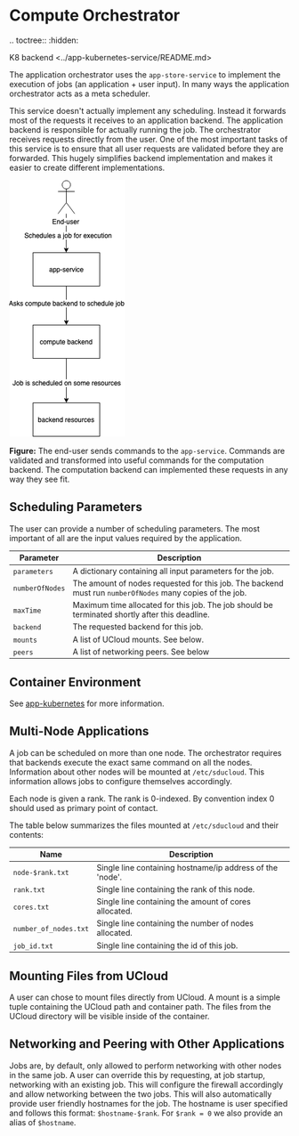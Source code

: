 # Compute Orchestrator

.. toctree::
  :hidden:
  
  K8 backend <../app-kubernetes-service/README.md>

The application orchestrator uses the `app-store-service` to implement the
execution of jobs (an application + user input). In many ways the application
orchestrator acts as a meta scheduler.

This service doesn't actually implement any scheduling. Instead it forwards
most of the requests it receives to an application backend. The application
backend is responsible for actually running the job. The orchestrator
receives requests directly from the user. One of the most important tasks of
this service is to ensure that all user requests are validated before they
are forwarded. This hugely simplifies backend implementation and makes it easier
to create different implementations.

![](./wiki/schedule.png)

**Figure:** The end-user sends commands to the `app-service`. Commands are
validated and transformed into useful commands for the computation backend.
The computation backend can implemented these requests in any way they see
fit.

## Scheduling Parameters

The user can provide a number of scheduling parameters. The most important of
all are the input values required by the application.

| **Parameter**            | **Description**                                                                                              |
|--------------------------|----------------------------------------------------------------------------------------------------------|
| `parameters`             | A dictionary containing all input parameters for the job.                                                |
| `numberOfNodes`          | The amount of nodes requested for this job. The backend must run `numberOfNodes` many copies of the job. |
| `maxTime`                | Maximum time allocated for this job. The job should be terminated shortly after this deadline.           |
| `backend`                | The requested backend for this job.                                                                      |
| `mounts`                 | A list of UCloud mounts. See below.                                                                    |
| `peers`                  | A list of networking peers. See below                                                                    |

## Container Environment

See [app-kubernetes](../app-kubernetes-service/README.md) for more information.

## Multi-Node Applications

A job can be scheduled on more than one node. The orchestrator requires that
backends execute the exact same command on all the nodes. Information about
other nodes will be mounted at `/etc/sducloud`. This information allows jobs
to configure themselves accordingly.

Each node is given a rank. The rank is 0-indexed. By convention index 0
should used as primary point of contact.

The table below summarizes the files mounted at `/etc/sducloud` and their
contents:

| **Name**              | **Description**                                               |
|-----------------------|-----------------------------------------------------------|
| `node-$rank.txt`      | Single line containing hostname/ip address of the 'node'. |
| `rank.txt`            | Single line containing the rank of this node.             |
| `cores.txt`           | Single line containing the amount of cores allocated.     |
| `number_of_nodes.txt` | Single line containing the number of nodes allocated.     |
| `job_id.txt`          | Single line containing the id of this job.                |

## Mounting Files from UCloud

A user can chose to mount files directly from UCloud. A mount is a simple
tuple containing the UCloud path and container path. The files from the
UCloud directory will be visible inside of the container.

## Networking and Peering with Other Applications

Jobs are, by default, only allowed to perform networking with other nodes in
the same job. A user can override this by requesting, at job startup,
networking with an existing job. This will configure the firewall accordingly
and allow networking between the two jobs. This will also automatically
provide user friendly hostnames for the job. The hostname is user specified
and follows this format: `$hostname-$rank`. For `$rank = 0` we also provide
an alias of `$hostname`.
